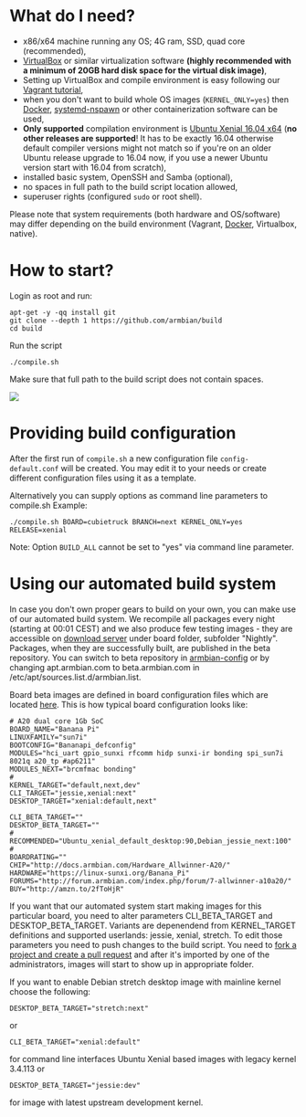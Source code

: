 # What do I need?

- x86/x64 machine running any OS; 4G ram, SSD, quad core (recommended),
- [VirtualBox](https://www.virtualbox.org/wiki/Downloads) or similar virtualization software **(highly recommended with a minimum of 20GB hard disk space for the virtual disk image)**,
- Setting up VirtualBox and compile environment is easy following our [Vagrant tutorial](https://docs.armbian.com/Developer-Guide_Using-Vagrant/),
- when you don't want to build whole OS images (`KERNEL_ONLY=yes`) then [Docker](https://github.com/igorpecovnik/lib/pull/255#issuecomment-205045273), [systemd-nspawn](https://www.freedesktop.org/software/systemd/man/systemd-nspawn.html) or other containerization software can be used,
- **Only supported** compilation environment is [Ubuntu Xenial 16.04 x64](http://archive.ubuntu.com/ubuntu/dists/xenial-updates/main/installer-amd64/current/images/netboot/mini.iso) (**no other releases are supported**! It has to be exactly 16.04 otherwise default compiler versions might not match so if you're on an older Ubuntu release upgrade to 16.04 now, if you use a newer Ubuntu version start with 16.04 from scratch),
- installed basic system, OpenSSH and Samba (optional),
- no spaces in full path to the build script location allowed,
- superuser rights (configured `sudo` or root shell).

Please note that system requirements (both hardware and OS/software) may differ depending on the build environment (Vagrant, [Docker](User-Guide_Building_with_Docker.md), Virtualbox, native).

# How to start?

Login as root and run:

	apt-get -y -qq install git
	git clone --depth 1 https://github.com/armbian/build
	cd build

Run the script

	./compile.sh

Make sure that full path to the build script does not contain spaces.

![](http://www.armbian.com/wp-content/uploads/2016/01/21.png)

# Providing build configuration

After the first run of `compile.sh` a new configuration file `config-default.conf` will be created.
You may edit it to your needs or create different configuration files using it as a template.

Alternatively you can supply options as command line parameters to compile.sh
Example:

    ./compile.sh BOARD=cubietruck BRANCH=next KERNEL_ONLY=yes RELEASE=xenial

Note: Option `BUILD_ALL` cannot be set to "yes" via command line parameter.

# Using our automated build system

In case you don't own proper gears to build on your own, you can make use of our automated build system. We recompile all packages every night (starting at 00:01 CEST) and we also produce few testing images - they are accessible on [download server](https://dl.armbian.com/) under board folder, subfolder "Nightly". Packages, when they are successfully built, are published in the beta repository. You can switch to beta repository in [armbian-config](User-Guide_Armbian-Config.md) or by changing apt.armbian.com to beta.armbian.com in /etc/apt/sources.list.d/armbian.list.

Board beta images are defined in board configuration files which are located [here](https://github.com/armbian/build/tree/master/config/boards). This is how typical board configuration looks like:

	# A20 dual core 1Gb SoC
	BOARD_NAME="Banana Pi"
	LINUXFAMILY="sun7i"
	BOOTCONFIG="Bananapi_defconfig"
	MODULES="hci_uart gpio_sunxi rfcomm hidp sunxi-ir bonding spi_sun7i 8021q a20_tp #ap6211"
	MODULES_NEXT="brcmfmac bonding"
	#
	KERNEL_TARGET="default,next,dev"
	CLI_TARGET="jessie,xenial:next"
	DESKTOP_TARGET="xenial:default,next"
	
	CLI_BETA_TARGET=""
	DESKTOP_BETA_TARGET=""
	#
	RECOMMENDED="Ubuntu_xenial_default_desktop:90,Debian_jessie_next:100"
	#
	BOARDRATING=""
	CHIP="http://docs.armbian.com/Hardware_Allwinner-A20/"
	HARDWARE="https://linux-sunxi.org/Banana_Pi"
	FORUMS="http://forum.armbian.com/index.php/forum/7-allwinner-a10a20/"
	BUY="http://amzn.to/2fToHjR"

If you want that our automated system start making images for this particular board, you need to alter parameters CLI_BETA_TARGET and DESKTOP_BETA_TARGET. Variants are depenendend from KERNEL_TARGET definitions and supported userlands: jessie, xenial, stretch. To edit those parameters you need to push changes to the build script. You need to [fork a project and create a pull request](Process_Contribute.md) and after it's imported by one of the administrators, images will start to show up in appropriate folder.

If you want to enable Debian stretch desktop image with mainline kernel choose the following:

	DESKTOP_BETA_TARGET="stretch:next"

or 

	CLI_BETA_TARGET="xenial:default"

for command line interfaces Ubuntu Xenial based images with legacy kernel 3.4.113 or

	DESKTOP_BETA_TARGET="jessie:dev"

for image with latest upstream development kernel.
